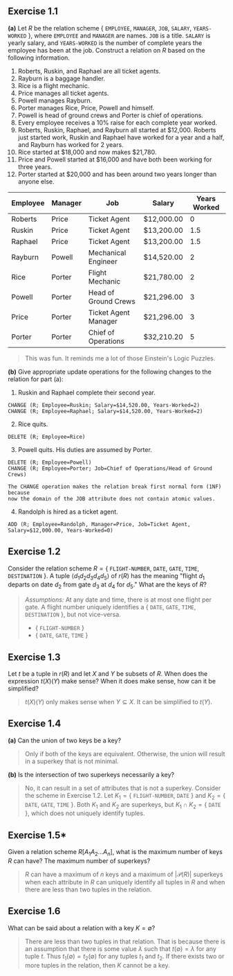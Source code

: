 ## Exercise 1.1

**(a)** Let $R$ be the relation scheme $\{$ `EMPLOYEE`, `MANAGER`, `JOB`, `SALARY`,
`YEARS-WORKED` $\}$, where `EMPLOYEE` and `MANAGER` are names. `JOB` is a title.
`SALARY` is yearly salary, and `YEARS-WORKED` is the number of complete years
the employee has been at the job. Construct a relation on $R$ based on the
following information.

1. Roberts, Ruskin, and Raphael are all ticket agents.
2. Rayburn is a baggage handler.
3. Rice is a flight mechanic.
4. Price manages all ticket agents.
5. Powell manages Rayburn.
6. Porter manages Rice, Price, Powell and himself.
7. Powell is head of ground crews and Porter is chief of operations.
8. Every employee receives a 10% raise for each complete year worked.
9. Roberts, Ruskin, Raphael, and Rayburn all started at $12,000. Roberts just
   started work, Ruskin and Raphael have worked for a year and a half, and
   Rayburn has worked for 2 years.
10. Rice started at $18,000 and now makes $21,780.
11. Price and Powell started at $16,000 and have both been working for three
	years.
12. Porter started at $20,000 and has been around two years longer than anyone
	else.

| Employee | Manager | Job                  | Salary     | Years Worked |
| ---      | ---     | ---                  | ---        | ---          |
| Roberts  | Price   | Ticket Agent         | $12,000.00 | 0            |
| Ruskin   | Price   | Ticket Agent         | $13,200.00 | 1.5          |
| Raphael  | Price   | Ticket Agent         | $13,200.00 | 1.5          |
| Rayburn  | Powell  | Mechanical Engineer  | $14,520.00 | 2            |
| Rice     | Porter  | Flight Mechanic      | $21,780.00 | 2            |
| Powell   | Porter  | Head of Ground Crews | $21,296.00 | 3            |
| Price    | Porter  | Ticket Agent Manager | $21,296.00 | 3            |
| Porter   | Porter  | Chief of Operations  | $32,210.20 | 5            |

> This was fun. It reminds me a lot of those Einstein's Logic Puzzles.

**(b)** Give appropriate update operations for the following changes to the
relation for part (a):

1. Ruskin and Raphael complete their second year.

```
CHANGE (R; Employee=Ruskin; Salary=$14,520.00, Years-Worked=2)
CHANGE (R; Employee=Raphael; Salary=$14,520.00, Years-Worked=2)
```

2. Rice quits.

```
DELETE (R; Employee=Rice)
```

3. Powell quits. His duties are assumed by Porter.

```
DELETE (R; Employee=Powell)
CHANGE (R; Employee=Porter; Job=Chief of Operations/Head of Ground Crews)

The CHANGE operation makes the relation break first normal form (1NF) because
now the domain of the JOB attribute does not contain atomic values.
```

4. Randolph is hired as a ticket agent.

```
ADD (R; Employee=Randolph, Manager=Price, Job=Ticket Agent, Salary=$12,000.00, Years-Worked=0)
```

## Exercise 1.2

Consider the relation scheme $R = \{$ `FLIGHT-NUMBER`, `DATE`, `GATE`, `TIME`,
`DESTINATION` $\}$. A tuple $\langle d_1 d_2 d_3 d_4 d_5 \rangle$ of $r(R)$ has
the meaning "flight $d_1$ departs on date $d_2$ from gate $d_3$ at $d_4$ for
$d_5$." What are the keys of $R$?

> *Assumptions:* At any date and time, there is at most one flight per gate. A
> flight number uniquely identifies a $\{$ `DATE`, `GATE`, `TIME`,
> `DESTINATION` $\}$, but not vice-versa.
>
> - $\{$ `FLIGHT-NUMBER` $\}$
> - $\{$ `DATE`, `GATE`, `TIME` $\}$

## Exercise 1.3

Let $t$ be a tuple in $r(R)$ and let $X$ and $Y$ be subsets of $R$. When does
the expression $t(X)(Y)$ make sense? When it does make sense, how can it be
simplified?

> $t(X)(Y)$ only makes sense when $Y \subseteq X$. It can be simplified to
> $t(Y)$.

## Exercise 1.4

**(a)** Can the union of two keys be a key?

> Only if both of the keys are equivalent. Otherwise, the union will result in
> a superkey that is not minimal.

**(b)** Is the intersection of two superkeys necessarily a key?

> No, it can result in a set of attributes that is not a superkey. Consider the
> scheme in Exercise 1.2. Let $K_1 = \{$ `FLIGHT-NUMBER`, `DATE` $\}$ and $K_2
> = \{$ `DATE`, `GATE`, `TIME` $\}$. Both $K_1$ and $K_2$ are superkeys, but
> $K_1 \cap K_2 = \{$ `DATE` $\}$, which does not uniquely identify tuples.

## Exercise 1.5*

Given a relation scheme $R[A_1 A_2 ... A_n]$, what is the maximum number of keys
$R$ can have? The maximum number of superkeys?

> $R$ can have a maximum of $n$ keys and a maximum of $|\mathcal{P}(R)|$
> superkeys when each attribute in $R$ can uniquely identify all tuples in $R$
> and when there are less than two tuples in the relation.

## Exercise 1.6

What can be said about a relation with a key $K = \emptyset$?

> There are less than two tuples in that relation. That is because there is an
> assumption that there is some value $\lambda$ such that $t(\emptyset) =
> \lambda$ for any tuple $t$. Thus $t_1(\emptyset) = t_2(\emptyset)$ for any
> tuples $t_1$ and $t_2$. If there exists two or more tuples in the relation,
> then $K$ cannot be a key.

